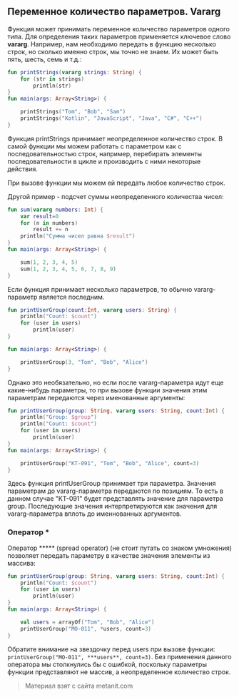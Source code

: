 ## Переменное количество параметров. Vararg

Функция может принимать переменное количество параметров одного типа. Для определения таких параметров применяется ключевое слово **vararg**. Например, нам необходимо передать в функцию несколько строк, но сколько именно строк, мы точно не знаем. Их может быть пять, шесть, семь и т.д.:

```kotlin
fun printStrings(vararg strings: String) {
    for (str in strings)
        println(str)
}
fun main(args: Array<String>) {

    printStrings("Tom", "Bob", "Sam")
    printStrings("Kotlin", "JavaScript", "Java", "C#", "C++")
}
```

Функция printStrings принимает неопределенное количество строк. В самой функции мы можем работать с параметром как с последовательностью строк, например, перебирать элементы последовательности в цикле и производить с ними некоторые действия.

При вызове функции мы можем ей передать любое количество строк.

Другой пример - подсчет суммы неопределенного количества чисел:

```kotlin
fun sum(vararg numbers: Int) {
    var result=0
    for (n in numbers)
        result += n
    println("Сумма чисел равна $result")
}
fun main(args: Array<String>) {

    sum(1, 2, 3, 4, 5)
    sum(1, 2, 3, 4, 5, 6, 7, 8, 9)
}
```

Если функция принимает несколько параметров, то обычно vararg-параметр является последним.

```kotlin
fun printUserGroup(count:Int, vararg users: String) {
    println("Count: $count")
    for (user in users)
        println(user)
}

fun main(args: Array<String>) {

    printUserGroup(3, "Tom", "Bob", "Alice")
}
```

Однако это необязательно, но если после vararg-параметра идут еще какие-нибудь параметры, то при вызове функции значения этим параметрам передаются через именованные аргументы:

```kotlin
fun printUserGroup(group: String, vararg users: String, count:Int) {
    println("Group: $group")
    println("Count: $count")
    for (user in users)
        println(user)
}
fun main(args: Array<String>) {

    printUserGroup("KT-091", "Tom", "Bob", "Alice", count=3)
}
```

Здесь функция printUserGroup принимает три параметра. Значения параметрам до vararg-параметра передаются по позициям. То есть в данном случае "KT-091" будет представлять значение для параметра group. Последующие значения интерпретируются как значения для vararg-параметра вплоть до именнованных аргументов.

### Оператор *

Оператор ***** (spread operator) (не стоит путать со знаком умножения) позволяет передать параметру в качестве значения элементы из массива:

```kotlin
fun printUserGroup(group: String, vararg users: String, count:Int) {
    println("Count: $count")
    for (user in users)
        println(user)
}
fun main(args: Array<String>) {

    val users = arrayOf("Tom", "Bob", "Alice")
    printUserGroup("MO-011", *users, count=3)
}
```

Обратите внимание на звездочку перед users при вызове функции: `printUserGroup("MO-011", ***users**, count=3)`. Без применения данного оператора мы столкнулись бы с ошибкой, поскольку параметры функции представляют не массив, а неопределенное количество строк.


> Материал взят с сайта metanit.com